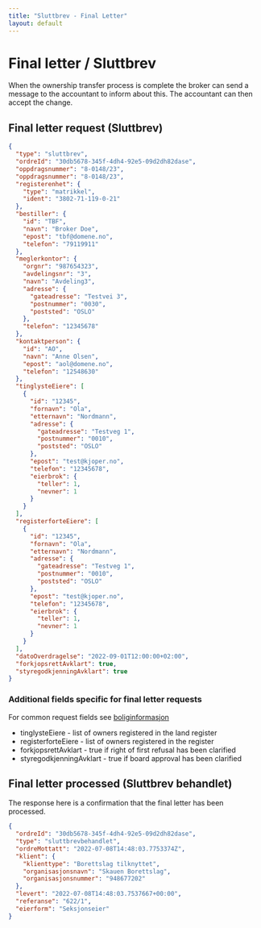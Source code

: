 ```yaml
---
title: "Sluttbrev - Final Letter"
layout: default
---
```


# Final letter / Sluttbrev

When the ownership transfer process is complete the broker can send a message to the accountant to inform about this. The accountant can then accept the change.

## Final letter request (Sluttbrev)

```json
{
  "type": "sluttbrev",
  "ordreId": "30db5678-345f-4dh4-92e5-09d2dh82dase",
  "oppdragsnummer": "8-0148/23",
  "oppdragsnummer": "8-0148/23",
  "registerenhet": {
    "type": "matrikkel",
    "ident": "3802-71-119-0-21"
  },
  "bestiller": {
    "id": "TBF",
    "navn": "Broker Doe",
    "epost": "tbf@domene.no",
    "telefon": "79119911"
  },
  "meglerkontor": {
    "orgnr": "987654323",
    "avdelingsnr": "3",
    "navn": "Avdeling3",
    "adresse": {
      "gateadresse": "Testvei 3",
      "postnummer": "0030",
      "poststed": "OSLO"
    },
    "telefon": "12345678"
  },
  "kontaktperson": {
    "id": "AO",
    "navn": "Anne Olsen",
    "epost": "aol@domene.no",
    "telefon": "12548630"
  },
  "tinglysteEiere": [
    {
      "id": "12345",
      "fornavn": "Ola",
      "etternavn": "Nordmann",
      "adresse": {
        "gateadresse": "Testveg 1",
        "postnummer": "0010",
        "poststed": "OSLO"
      },
      "epost": "test@kjoper.no",
      "telefon": "12345678",
      "eierbrok": {
        "teller": 1,
        "nevner": 1
      }
    }
  ],
  "registerforteEiere": [
    {
      "id": "12345",
      "fornavn": "Ola",
      "etternavn": "Nordmann",
      "adresse": {
        "gateadresse": "Testveg 1",
        "postnummer": "0010",
        "poststed": "OSLO"
      },
      "epost": "test@kjoper.no",
      "telefon": "12345678",
      "eierbrok": {
        "teller": 1,
        "nevner": 1
      }
    }
  ],
  "datoOverdragelse": "2022-09-01T12:00:00+02:00",
  "forkjopsrettAvklart": true,
  "styregodkjenningAvklart": true
}
```

### Additional fields specific for final letter requests

For common request fields see [boliginformasjon](boliginformasjon.md#request-fields-that-are-in-all-requests)

* tinglysteEiere - list of owners registered in the land register
* registerforteEiere - list of owners registered in the register
* forkjopsrettAvklart - true if right of first refusal has been clarified
* styregodkjenningAvklart - true if board approval has been clarified

## Final letter processed (Sluttbrev behandlet)

The response here is a confirmation that the final letter has been processed.

```json
{
  "ordreId": "30db5678-345f-4dh4-92e5-09d2dh82dase",
  "type": "sluttbrevbehandlet",
  "ordreMottatt": "2022-07-08T14:48:03.7753374Z",
  "klient": {
    "klienttype": "Borettslag tilknyttet",
    "organisasjonsnavn": "Skauen Borettslag",
    "organisasjonsnummer": "948677202"
  },
  "levert": "2022-07-08T14:48:03.7537667+00:00",
  "referanse": "622/1",
  "eierform": "Seksjonseier"
}
```
